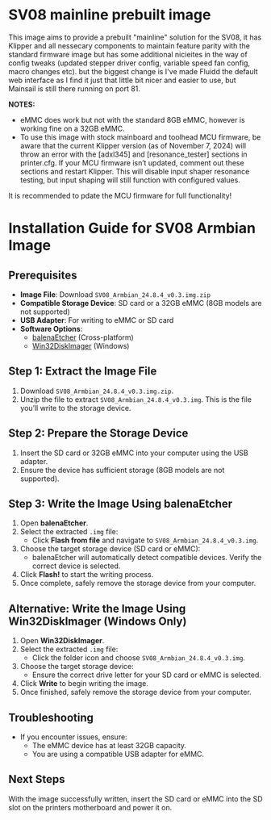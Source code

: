 # SV08 mainline prebuilt image

This image aims to provide a prebuilt "mainline" solution for the SV08, it has Klipper and all nessecary components to maintain feature parity with the standard firmware image but has some additional nicieites in the way of config tweaks (updated stepper driver config, variable speed fan config, macro changes etc). but the biggest change is I've made Fluidd the default web interface as I find it just that little bit nicer and easier to use, but Mainsail is still there running on port 81.

**NOTES:**
- eMMC does work but not with the standard 8GB eMMC, however is working fine on a 32GB eMMC.
- To use this image with stock mainboard and toolhead MCU firmware, be aware that the current Klipper version (as of November 7, 2024) will throw an error with the [adxl345] and [resonance_tester] sections in printer.cfg. If your MCU firmware isn’t updated, comment out these sections and restart Klipper. This will disable input shaper resonance testing, but input shaping will still function with configured values.

It is recommended to pdate the MCU firmware for full functionality!

# Installation Guide for SV08 Armbian Image

## Prerequisites

- **Image File**: Download `SV08_Armbian_24.8.4_v0.3.img.zip`
- **Compatible Storage Device**: SD card or a 32GB eMMC (8GB models are not supported)
- **USB Adapter**: For writing to eMMC or SD card
- **Software Options**:
  - [balenaEtcher](https://www.balena.io/etcher/) (Cross-platform)
  - [Win32DiskImager](https://sourceforge.net/projects/win32diskimager/) (Windows)

## Step 1: Extract the Image File

1. Download `SV08_Armbian_24.8.4_v0.3.img.zip`.
2. Unzip the file to extract `SV08_Armbian_24.8.4_v0.3.img`. This is the file you’ll write to the storage device.

## Step 2: Prepare the Storage Device

1. Insert the SD card or 32GB eMMC into your computer using the USB adapter.
2. Ensure the device has sufficient storage (8GB models are not supported).

## Step 3: Write the Image Using balenaEtcher

1. Open **balenaEtcher**.
2. Select the extracted `.img` file:
   - Click **Flash from file** and navigate to `SV08_Armbian_24.8.4_v0.3.img`.
3. Choose the target storage device (SD card or eMMC):
   - balenaEtcher will automatically detect compatible devices. Verify the correct device is selected.
4. Click **Flash!** to start the writing process.
5. Once complete, safely remove the storage device from your computer.

## Alternative: Write the Image Using Win32DiskImager (Windows Only)

1. Open **Win32DiskImager**.
2. Select the extracted `.img` file:
   - Click the folder icon and choose `SV08_Armbian_24.8.4_v0.3.img`.
3. Choose the target storage device:
   - Ensure the correct drive letter for your SD card or eMMC is selected.
4. Click **Write** to begin writing the image.
5. Once finished, safely remove the storage device from your computer.

## Troubleshooting

- If you encounter issues, ensure:
  - The eMMC device has at least 32GB capacity.
  - You are using a compatible USB adapter for eMMC.

## Next Steps

With the image successfully written, insert the SD card or eMMC into the SD slot on the printers motherboard and power it on.

